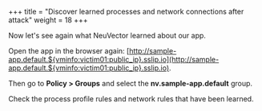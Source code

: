 +++
title = "Discover learned processes and network connections after attack"
weight = 18
+++

Now let's see again what NeuVector learned about our app.

Open the app in the browser again: [http://sample-app.default.${vminfo:victim01:public_ip}.sslip.io](http://sample-app.default.${vminfo:victim01:public_ip}.sslip.io).

Then go to **Policy > Groups** and select the **nv.sample-app.default** group.

Check the process profile rules and network rules that have been learned.

